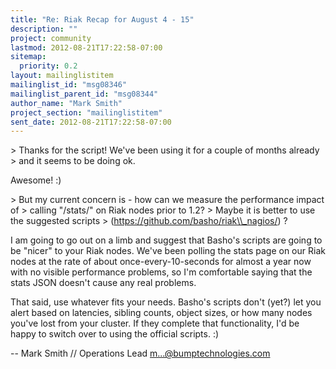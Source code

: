 ```yaml
---
title: "Re: Riak Recap for August 4 - 15"
description: ""
project: community
lastmod: 2012-08-21T17:22:58-07:00
sitemap:
  priority: 0.2
layout: mailinglistitem
mailinglist_id: "msg08346"
mailinglist_parent_id: "msg08344"
author_name: "Mark Smith"
project_section: "mailinglistitem"
sent_date: 2012-08-21T17:22:58-07:00
---
```



&gt; Thanks for the script! We've been using it for a couple of months already
&gt; and it seems to be doing ok.

Awesome! :)

&gt; But my current concern is - how can we measure the performance impact of
&gt; calling "/stats/" on Riak nodes prior to 1.2?
&gt; Maybe it is better to use the suggested scripts
&gt; (https://github.com/basho/riak\\_nagios/) ?

I am going to go out on a limb and suggest that Basho's scripts are
going to be "nicer" to your Riak nodes. We've been polling the stats
page on our Riak nodes at the rate of about once-every-10-seconds for
almost a year now with no visible performance problems, so I'm
comfortable saying that the stats JSON doesn't cause any real
problems.

That said, use whatever fits your needs. Basho's scripts don't (yet?)
let you alert based on latencies, sibling counts, object sizes, or how
many nodes you've lost from your cluster. If they complete that
functionality, I'd be happy to switch over to using the official
scripts. :)


-- 
Mark Smith // Operations Lead
m...@bumptechnologies.com

